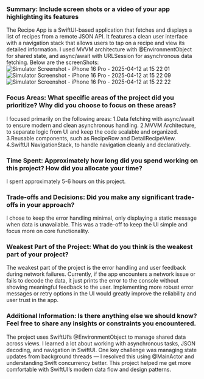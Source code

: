 ### Summary: Include screen shots or a video of your app highlighting its features
The Recipe App is a SwiftUI-based application that fetches and displays a list of recipes from a remote JSON API. 
It features a clean user interface with a navigation stack that allows users to tap on a recipe and view its detailed information. 
I used MVVM architecture with @EnvironmentObject for shared state, and async/await with URLSession for asynchronous data fetching.
Below are the screenShots:
![Simulator Screenshot - iPhone 16 Pro - 2025-04-12 at 15 22 01](https://github.com/user-attachments/assets/48c3e9e6-2173-4482-985a-5570b7c0a878)
![Simulator Screenshot - iPhone 16 Pro - 2025-04-12 at 15 22 09](https://github.com/user-attachments/assets/9f127ca1-198c-4af7-9a68-350626aa5340)
![Simulator Screenshot - iPhone 16 Pro - 2025-04-12 at 15 22 22](https://github.com/user-attachments/assets/7d348b98-8dca-48e4-b795-05de8b2a7184)

### Focus Areas: What specific areas of the project did you prioritize? Why did you choose to focus on these areas?
I focused primarily on the following areas:
1.Data fetching with async/await to ensure modern and clean asynchronous handling.
2.MVVM Architecture, to separate logic from UI and keep the code scalable and organized.
3.Reusable components, such as RecipeRow and DetailRecipeView.
4.SwiftUI NavigationStack, to handle navigation cleanly and declaratively.

### Time Spent: Approximately how long did you spend working on this project? How did you allocate your time?
I spent approximately 5-6 hours on this project.

### Trade-offs and Decisions: Did you make any significant trade-offs in your approach?
I chose to keep the error handling minimal, only displaying a static message when data is unavailable. 
This was a trade-off to keep the UI simple and focus more on core functionality.

### Weakest Part of the Project: What do you think is the weakest part of your project?
The weakest part of the project is the error handling and user feedback during network failures. 
Currently, if the app encounters a network issue or fails to decode the data, it just prints the error to the console without showing meaningful feedback to the user. 
Implementing more robust error messages or retry options in the UI would greatly improve the reliability and user trust in the app.

### Additional Information: Is there anything else we should know? Feel free to share any insights or constraints you encountered.
The project uses SwiftUI’s @EnvironmentObject to manage shared data across views.
I learned a lot about working with asynchronous tasks, JSON decoding, and navigation in SwiftUI.
One key challenge was managing state updates from background threads — I resolved this using @MainActor and understanding Swift concurrency better.
This project helped me get more comfortable with SwiftUI’s modern data flow and design patterns.
